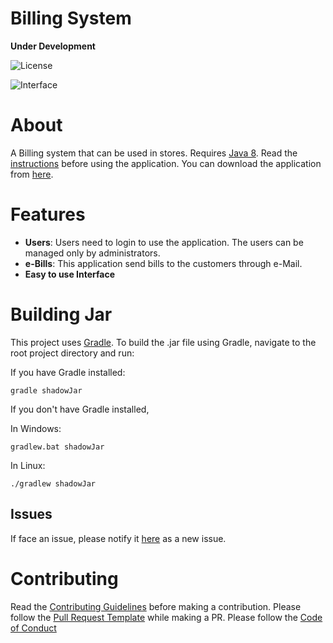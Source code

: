 # Billing System 
**Under Development**

![License](https://img.shields.io/packagist/l/doctrine/orm.svg) 

![Interface](https://i.imgur.com/w2aHVqm.png)

# About
A Billing system that can be used in stores. Requires [Java 8](https://java.com/en/download/). Read the [instructions](https://github.com/abrown0719/BillingSystem/wiki/Home) before using the application. You can download the application from [here](https://github.com/BBloggsbott/BillingSystem/releases/tag/v1.0.0).

# Features

* **Users**: Users need to login to use the application. The users can be managed only by administrators. 
* **e-Bills**: This application send bills to the customers through e-Mail.
* **Easy to use Interface**

# Building Jar

This project uses [Gradle](https://gradle.org/). To build the .jar file using Gradle, navigate to the root project directory and run:

If you have Gradle installed:
```
gradle shadowJar
```
If you don't have Gradle installed,

In Windows:
```
gradlew.bat shadowJar
```
In Linux:
```
./gradlew shadowJar
```

## Issues

If face an issue, please notify it [here](https://github.com/BBloggsbott/BillingSystem/issues) as a new issue.

# Contributing

Read the [Contributing Guidelines](https://github.com/BBloggsbott/BillingSystem/blob/master/CONTRIBUTING.md) before making a contribution. Please follow the [Pull Request Template](https://github.com/BBloggsbott/BillingSystem/blob/master/PULL_REQUEST_TEMPLATE.md) while making a PR. Please follow the [Code of Conduct](https://github.com/BBloggsbott/BillingSystem/blob/master/CODE_OF_CONDUCT.md)
